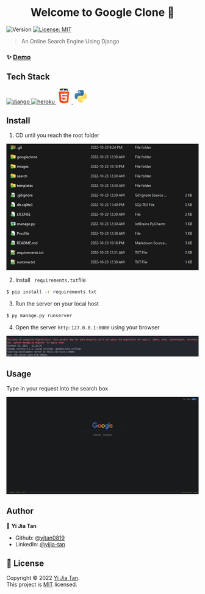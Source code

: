 <h1 align="center">Welcome to Google Clone 👋</h1>
<p>
  <img alt="Version" src="https://img.shields.io/badge/version-1.0.0-blue.svg?cacheSeconds=2592000" />
  <a href="https://github.com/yjtan0819/Google-Clone/blob/master/LICENSE" target="_blank">
    <img alt="License: MIT" src="https://img.shields.io/badge/License-MIT-yellow.svg" />
  </a>
</p>

> An Online Search Engine Using Django
### ✨ [Demo](https://clonegoolesearch.herokuapp.com/)

## Tech Stack
<p align="left"> <a href="https://www.djangoproject.com/" target="_blank" rel="noreferrer"> <img src="https://cdn.worldvectorlogo.com/logos/django.svg" alt="django" width="40" height="40"/> </a> <a href="https://heroku.com" target="_blank" rel="noreferrer"> <img src="https://www.vectorlogo.zone/logos/heroku/heroku-icon.svg" alt="heroku" width="40" height="40"/> </a> <a href="https://www.w3.org/html/" target="_blank" rel="noreferrer"> <img src="https://raw.githubusercontent.com/devicons/devicon/master/icons/html5/html5-original-wordmark.svg" alt="html5" width="40" height="40"/> </a> <a href="https://www.python.org" target="_blank" rel="noreferrer"> <img src="https://raw.githubusercontent.com/devicons/devicon/master/icons/python/python-original.svg" alt="python" width="40" height="40"/> </a> </p>

## Install

1. CD until you reach the root folder

![alt text](https://github.com/yjtan0819/Google-Clone/blob/master/images/Root_directory.jpg?raw=true)

2. Install 
` 
requirements.txt
`file

```sh
$ pip install -r requirements.txt
```
3. Run the server on your local host
```sh
$ py manage.py runserver
```
4. Open the server `http:127.0.0.1:8000` using your browser

![alt text](https://github.com/yjtan0819/Google-Clone/blob/master/images/Open_server.jpg?raw=true)
## Usage


Type in your request into the search box

![alt text](https://github.com/yjtan0819/Google-Clone/blob/master/images/Google_HomePage.jpg?raw=true)

## Author

👤 **Yi Jia Tan**

* Github: [@yjtan0819](https://github.com/yjtan0819)
* LinkedIn: [@yijia-tan](https://linkedin.com/in/yijia-tan)

## 📝 License

Copyright © 2022 [Yi Jia Tan](https://github.com/yjtan0819).<br />
This project is [MIT](https://github.com/yjtan0819/Google-Clone/blob/master/LICENSE) licensed.